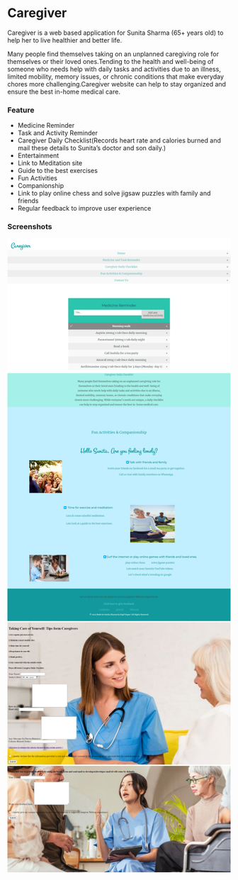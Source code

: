 # Caregiver

Caregiver is a web based application for Sunita Sharma (65+ years old) to help her to live healthier and better life.

Many people find themselves taking on an unplanned caregiving role for themselves or their loved ones.Tending to the health and well-being of someone who needs help with daily tasks and activities due to an illness, limited mobility, memory issues, or chronic conditions that make everyday chores more challenging.Caregiver website can help to stay organized and ensure the best in-home medical care.

### Feature
- Medicine Reminder 
- Task and Activity Reminder
- Caregiver Daily Checklist(Records heart rate and calories burned and mail these details to Sunita’s doctor and son daily.)
- Entertainment 
- Link to Meditation site
- Guide to the best exercises 
- Fun Activities 
- Companionship
- Link to play online chess and solve jigsaw puzzles with family and friends 
- Regular feedback to improve user experience 


### Screenshots

![](images/Screenshot1.png)
![](images/Screenshot2.png)
![](images/Screenshot3.png)
